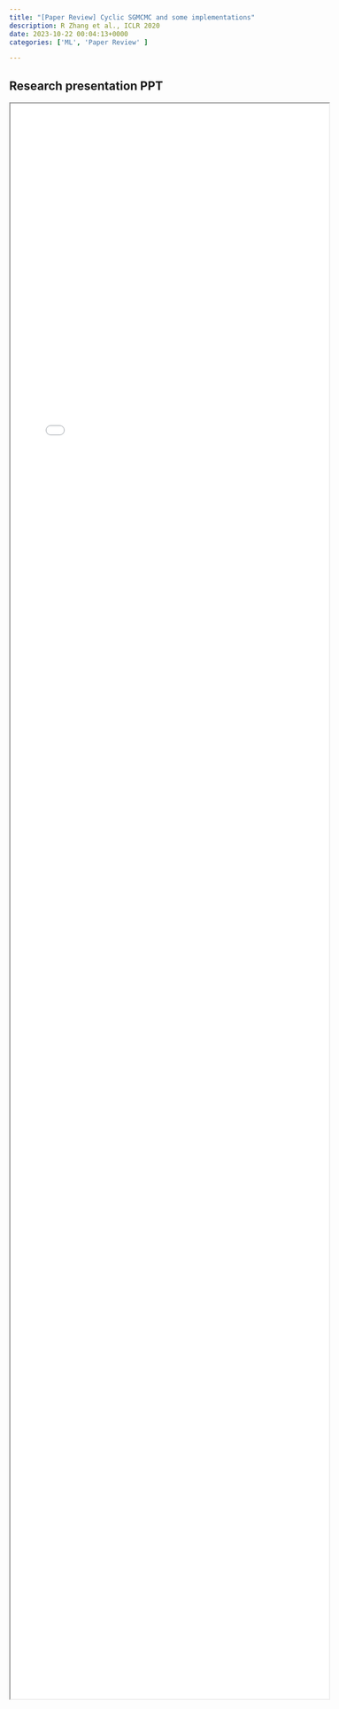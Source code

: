 ```yaml
---
title: "[Paper Review] Cyclic SGMCMC and some implementations" 
description: R Zhang et al., ICLR 2020
date: 2023-10-22 00:04:13+0000
categories: ['ML', 'Paper Review' ]

---
```



## Research presentation PPT 

<!-- <iframe src="https://kaistackr-my.sharepoint.com/:p:/g/personal/krait_kaist_ac_kr/EXa02sncqcxHiIsgX_A96d0BlaOsBYhWsnqz5D06uZgO7w?e=MtAfyw&amp;action=embedview&amp;wdAr=1.7777777777777777" style="display:block; width:60vw; height: 72vh"></iframe> -->

<!-- <iframe src= ppt.pdf#toolbar=0&navpanes=0 style="display:block; width:60vw; height: 72vh"></iframe> -->

<iframe src= ppt.pdf style="display:block; width:60vw; height: 72vh"></iframe>